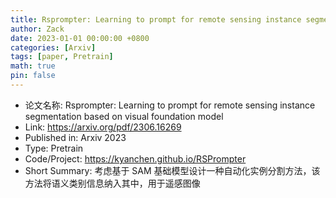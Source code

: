 ```yaml
---
title: Rsprompter: Learning to prompt for remote sensing instance segmentation based on visual foundation model
author: Zack
date: 2023-01-01 00:00:00 +0800
categories: [Arxiv]
tags: [paper, Pretrain]
math: true
pin: false
---
```

- 论文名称: Rsprompter: Learning to prompt for remote sensing instance segmentation based on visual foundation model
- Link: https://arxiv.org/pdf/2306.16269
- Published in: Arxiv 2023
- Type: Pretrain
- Code/Project: https://kyanchen.github.io/RSPrompter
- Short Summary: 考虑基于 SAM 基础模型设计一种自动化实例分割方法，该方法将语义类别信息纳入其中，用于遥感图像
